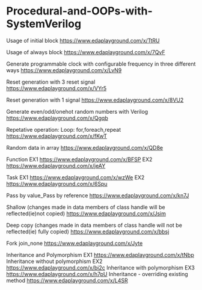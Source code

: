 # Procedural-and-OOPs-with-SystemVerilog
Usage of initial block https://www.edaplayground.com/x/TtRU

Usage of always block https://www.edaplayground.com/x/7QvF

Generate programmable clock with configurable frequency in three different ways https://www.edaplayground.com/x/LvN9

Reset generation with 3 reset signal https://www.edaplayground.com/x/VYr5

Reset generation with 1 signal https://www.edaplayground.com/x/8VU2

Generate even/odd/onehot random numbers with Verilog https://www.edaplayground.com/x/Qgqb

Repetative operation: Loop: for,foreach,repeat https://www.edaplayground.com/x/fKwT

Random data in array https://www.edaplayground.com/x/QD8e

Function EX1 https://www.edaplayground.com/x/BFSP
EX2 https://www.edaplayground.com/x/jeAY

Task EX1 https://www.edaplayground.com/x/wzWe
EX2 https://www.edaplayground.com/x/6Spu

Pass by value_Pass by reference https://www.edaplayground.com/x/kn7J

Shallow (changes made in data members of class handle will be reflected(ie)not copied) https://www.edaplayground.com/x/Jsim

Deep copy (changes made in data members of class handle will not be reflected(ie) fully copied) https://www.edaplayground.com/x/bbsj

Fork join_none https://www.edaplayground.com/x/Jyte

Inheritance and Polymorphism EX1 https://www.edaplayground.com/x/tNbp
Inheritance without polymorphism EX2 https://www.edaplayground.com/x/bi2c
Inheritance with polymorphism EX3 https://www.edaplayground.com/x/h7pU
Inheritance - overriding existing method https://www.edaplayground.com/x/L4SR

